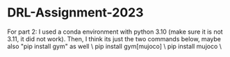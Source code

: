 # DRL-Assignment-2023
 
For part 2:
I used a conda environment with python 3.10 (make sure it is not 3.11, it did not work). Then, I think its just the two commands below, maybe also "pip install gym" as well \\
pip install gym[mujoco] \\
pip install mujoco \\

